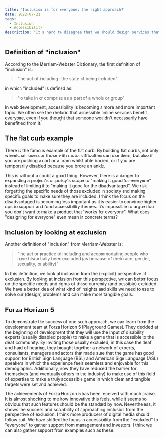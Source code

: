 ```yaml
---
title: 'Inclusion is for everyone: the right approach?'
date: 2022-07-21
tags:
  - Inclusion
  - Accessibility
description: "It's hard to disagree that we should design services that is accessible to everybody. However, is it productive to think about inclusion in this way? Do we lose the focus on making services accessible to the disadvantaged in this way?"
---
```


## Definition of "inclusion"

According to the Merriam-Webster Dictionary, the first definition of "inclusion" is:

> "the act of including : the state of being included"

in which "included" is defined as:

> "to take in or comprise as a part of a whole or group"

In web development, accessibility is becoming a more and more important topic.
We often see the rhetoric that accessible online services benefit everyone,
even if you thought that someone wouldn't necessarily have benefitted from it.

## The flat curb example

There is the famous example of the flat curb. By building flat curbs, not only
wheelchair users or those with motor difficulties can use them, but also if you
are pushing a cart or a pram whilst able bodied, or if you are temporarily
disabled because you broke an ankle.

This is without a doubt a good thing. However, there is a danger to expanding a
project's or policy's scope to "making it good for everyone" instead of limiting
it to "making it good for the disadvantaged". We risk forgetting the specific
needs of those excluded in society and making specific goals to make sure they
are included. I think the focus on the disadvantaged is becoming less important
as it is easier to convince higher ups to support and fund accessibility themes.
It's impossible to argue that you don't want to make a product that "works for
everyone". What does "designing for everyone" even mean in concrete terms?

## Inclusion by looking at exclusion

Another definition of "inclusion" from Merriam-Webster is:

> "the act or practice of including and accommodating people who have historically been excluded (as because of their race, gender, sexuality, or ability)"

In this definition, we look at inclusion from the (explicit) perspective of
exclusion. By looking at inclusion from this perspective, we can better focus
on the specific needs and rights of those currently (and possibly) excluded. We
have a better idea of what kind of insights and skills we need to use to solve
our (design) problems and can make more tangible goals.

## Forza Horizon 5

To demonstrate the success of one such approach, we can learn from the
development team at Forza Horizon 5 (Playground Games). They decided at the
beginning of development that they will use the input of disability experts
(usually disabled people) to make a game that is accessible to the deaf
community. By inviting those usually excluded, in this case the deaf and hard of
hearing, they brought together a network of experts, consultants, managers and
actors that made sure that the game has good support for British Sign Language
(BSL) and American Sign Language (ASL) speakers in which the experience feels
seamless and enjoyable for this demographic. Additionally, now they have reduced
the barrier for themselves (and eventually others in the industry) to make use
of this field of expertise to make a truly accessible game in which clear and
tangible targets were set and achieved.

The achievements of Forza Horizon 5 has been received with much praise. It is
almost shocking to me how innovative this feels, while it seems so obvious that
such features should be the standard by now. Nevertheless, it shows the success
and scalability of approaching inclusion from the perspective of exclusion. I
think more producers of digital media should follow suit. We have shifted the
focus in accessibility from the "excluded" to "everyone" to gather support from
management and investors. I think we can also gather support from examples such 
as these.
